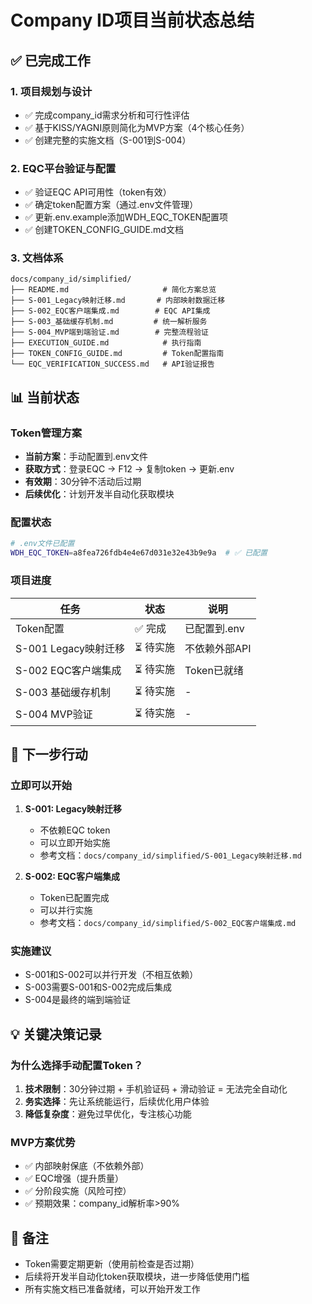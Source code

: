 # Company ID项目当前状态总结

## ✅ 已完成工作

### 1. 项目规划与设计
- ✅ 完成company_id需求分析和可行性评估
- ✅ 基于KISS/YAGNI原则简化为MVP方案（4个核心任务）
- ✅ 创建完整的实施文档（S-001到S-004）

### 2. EQC平台验证与配置
- ✅ 验证EQC API可用性（token有效）
- ✅ 确定token配置方案（通过.env文件管理）
- ✅ 更新.env.example添加WDH_EQC_TOKEN配置项
- ✅ 创建TOKEN_CONFIG_GUIDE.md文档

### 3. 文档体系
```
docs/company_id/simplified/
├── README.md                     # 简化方案总览
├── S-001_Legacy映射迁移.md       # 内部映射数据迁移
├── S-002_EQC客户端集成.md        # EQC API集成
├── S-003_基础缓存机制.md         # 统一解析服务
├── S-004_MVP端到端验证.md        # 完整流程验证
├── EXECUTION_GUIDE.md            # 执行指南
├── TOKEN_CONFIG_GUIDE.md         # Token配置指南
└── EQC_VERIFICATION_SUCCESS.md   # API验证报告
```

## 📊 当前状态

### Token管理方案
- **当前方案**：手动配置到.env文件
- **获取方式**：登录EQC → F12 → 复制token → 更新.env
- **有效期**：30分钟不活动后过期
- **后续优化**：计划开发半自动化获取模块

### 配置状态
```bash
# .env文件已配置
WDH_EQC_TOKEN=a8fea726fdb4e4e67d031e32e43b9e9a  # ✅ 已配置
```

### 项目进度
| 任务 | 状态 | 说明 |
|------|------|------|
| Token配置 | ✅ 完成 | 已配置到.env |
| S-001 Legacy映射迁移 | ⏳ 待实施 | 不依赖外部API |
| S-002 EQC客户端集成 | ⏳ 待实施 | Token已就绪 |
| S-003 基础缓存机制 | ⏳ 待实施 | - |
| S-004 MVP验证 | ⏳ 待实施 | - |

## 🚀 下一步行动

### 立即可以开始
1. **S-001: Legacy映射迁移**
   - 不依赖EQC token
   - 可以立即开始实施
   - 参考文档：`docs/company_id/simplified/S-001_Legacy映射迁移.md`

2. **S-002: EQC客户端集成**
   - Token已配置完成
   - 可以并行实施
   - 参考文档：`docs/company_id/simplified/S-002_EQC客户端集成.md`

### 实施建议
- S-001和S-002可以并行开发（不相互依赖）
- S-003需要S-001和S-002完成后集成
- S-004是最终的端到端验证

## 💡 关键决策记录

### 为什么选择手动配置Token？
1. **技术限制**：30分钟过期 + 手机验证码 + 滑动验证 = 无法完全自动化
2. **务实选择**：先让系统能运行，后续优化用户体验
3. **降低复杂度**：避免过早优化，专注核心功能

### MVP方案优势
- ✅ 内部映射保底（不依赖外部）
- ✅ EQC增强（提升质量）
- ✅ 分阶段实施（风险可控）
- ✅ 预期效果：company_id解析率>90%

## 📝 备注

- Token需要定期更新（使用前检查是否过期）
- 后续将开发半自动化token获取模块，进一步降低使用门槛
- 所有实施文档已准备就绪，可以开始开发工作